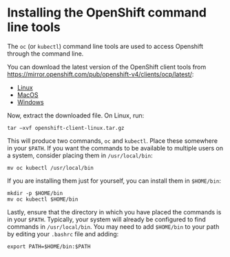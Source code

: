 # Installing the OpenShift command line tools

The `oc` (or `kubectl`) command line tools are used to access Openshift
through the command line.

You can download the latest version of the OpenShift client tools from <https://mirror.openshift.com/pub/openshift-v4/clients/ocp/latest/>:

- [Linux](https://mirror.openshift.com/pub/openshift-v4/clients/ocp/latest/openshift-client-linux.tar.gz)
- [MacOS](https://mirror.openshift.com/pub/openshift-v4/clients/ocp/latest/openshift-client-mac.tar.gz)
- [Windows](https://mirror.openshift.com/pub/openshift-v4/clients/ocp/latest/openshift-client-windows.zip)

Now, extract the downloaded file. On Linux, run:

```shell
tar –xvf openshift-client-linux.tar.gz
```

This will produce two commands, `oc` and `kubectl`. Place these somewhere in your `$PATH`. If you want the commands to be available to multiple users on a system, consider placing them in `/usr/local/bin`:

```shell
mv oc kubectl /usr/local/bin
```

If you are installing them just for yourself, you can install them in `$HOME/bin`:

```shell
mkdir -p $HOME/bin
mv oc kubectl $HOME/bin
```

Lastly, ensure that the directory in which you have placed the commands is in your `$PATH`. Typically, your system will already be configured to find commands in `/usr/local/bin`.  You may need to add `$HOME/bin` to your path by editing your `.bashrc` file and adding:

```shell
export PATH=$HOME/bin:$PATH
```
